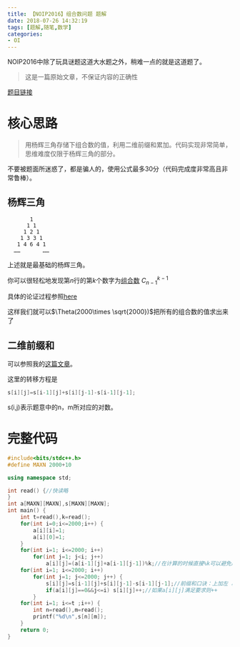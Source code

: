 ```yaml
---
title: 【NOIP2016】组合数问题 题解
date: 2018-07-26 14:32:19
tags: [题解,随笔,数学]
categories:
- OI   
---
```




NOIP2016中除了玩具谜题这道大水题之外，稍难一点的就是这道题了。

> 这是一篇原始文章，不保证内容的正确性

<!--more-->

[题目链接](https://www.luogu.org/problemnew/show/P2822)

# 核心思路

> 用杨辉三角存储下组合数的值，利用二维前缀和累加。代码实现非常简单，思维难度仅限于杨辉三角的部分。

不要被题面所迷惑了，都是骗人的，使用公式最多30分（代码完成度非常高且非常鲁棒）。

## 杨辉三角

```
       1
      1 1
     1 2 1
    1 3 3 1
   1 4 6 4 1
  ……       ……
```

上述就是最基础的杨辉三角。

你可以很轻松地发现第$n$行的第$k$个数字为[组合数](https://zh.wikipedia.org/wiki/%E7%BB%84%E5%90%88%E6%95%B0) $C^{k-1}_{n-1}$

具体的论证过程参照[here](https://zh.wikipedia.org/wiki/%E6%9D%A8%E8%BE%89%E4%B8%89%E8%A7%92%E5%BD%A2)

这样我们就可以$\Theta(2000\times \sqrt{2000})$把所有的组合数的值求出来了



## 二维前缀和

可以参照我的[这篇文章](https://www.micdz.cn/article/basic-ds/)。

这里的转移方程是

```cpp
s[i][j]=s[i-1][j]+s[i][j-1]-s[i-1][j-1];
```

s(i,j)表示题意中的n，m所对应的对数。



# 完整代码

```cpp
#include<bits/stdc++.h>
#define MAXN 2000+10

using namespace std;

int read() {//快读略
}
int a[MAXN][MAXN],s[MAXN][MAXN];
int main() {
    int t=read(),k=read();
    for(int i=0;i<=2000;i++) {
        a[i][i]=1;
        a[i][0]=1;
    }
    for(int i=1; i<=2000; i++)
        for(int j=1; j<i; j++)
            a[i][j]=(a[i-1][j]+a[i-1][j-1])%k;//在计算的时候直接%k可以避免后面无效的重复计算
    for(int i=1; i<=2000; i++)
        for(int j=1; j<=2000; j++) {
            s[i][j]=s[i-1][j]+s[i][j-1]-s[i-1][j-1];//前缀和口诀：上加左 减左上 加自己
            if(a[i][j]==0&&j<=i) s[i][j]++;//如果a[i][j]满足要求则++
        }
    for(int i=1; i<=t ;i++) {
        int n=read(),m=read();
        printf("%d\n",s[n][m]);
    }
    return 0;
}
```

